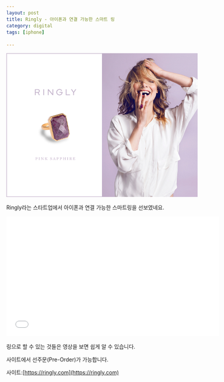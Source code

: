 ```yaml
---
layout: post
title: Ringly - 아이폰과 연결 가능한 스마트 링
category: digital
tags: [iphone]

---
```

![ringly pink sapphire](/images/posts/ringly-pink-sapphire.png)

Ringly라는 스타트업에서 아이폰과 연결 가능한 스마트링을 선보였네요.
<p><iframe width="560" height="315" src="//www.youtube.com/embed/C5c06ayfTYs" frameborder="0" allowfullscreen=""></iframe></p>

링으로 할 수 있는 것들은 영상을 보면 쉽게 알 수 있습니다.


사이트에서 선주문(Pre-Order)가 가능합니다.

사이트:[https://ringly.com](https://ringly.com)